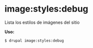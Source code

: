 # image:styles:debug
Lista los estilos de imágenes del sitio

**Uso:**
```
$ drupal image:styles:debug
```

